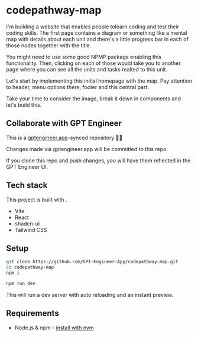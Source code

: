 # codepathway-map

I'm building a website that enables people tolearn coding and test their coding skills. The first page contains a diagram or something like a mental map with details about each unit and there's a little progress bar in each of those nodes together with the title.

You might need to use some good NPMP package enabling this functionality. Then, clicking on each of those would take you to another page where you can see all the units and tasks realted to this unit.

Let's start by implementing this initial homepage with the map. Pay attention to header, menu options there, footer and this central part.

Take your time to consider the image, break it down in components and let's build this.



## Collaborate with GPT Engineer

This is a [gptengineer.app](https://gptengineer.app)-synced repository 🌟🤖

Changes made via gptengineer.app will be committed to this repo.

If you clone this repo and push changes, you will have them reflected in the GPT Engineer UI.

## Tech stack

This project is built with .

- Vite
- React
- shadcn-ui
- Tailwind CSS

## Setup

```sh
git clone https://github.com/GPT-Engineer-App/codepathway-map.git
cd codepathway-map
npm i
```

```sh
npm run dev
```

This will run a dev server with auto reloading and an instant preview.

## Requirements

- Node.js & npm - [install with nvm](https://github.com/nvm-sh/nvm#installing-and-updating)
